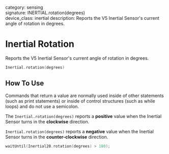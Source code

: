 category: sensing  
signature: INERTIAL.rotation(degrees)  
device_class: inertial
description: Reports the V5 Inertial Sensor's current angle of rotation in degrees.

# Inertial Rotation

Reports the V5 Inertial Sensor's current angle of rotation in degrees.

```cpp
Inertial.rotation(degrees)
```

## How To Use

Commands that return a value are normally used inside of other statements (such as print statements) or inside of control structures (such as while loops) and do not use a semicolon.

The `Inertial.rotation(degrees)` reports a **positive** value when the Inertial Sensor turns in the **clockwise** direction.

`Inertial.rotation(degrees)` reports a **negative** value when the Inertial Sensor turns in the **counter-clockwise** direction.

```cpp
waitUntil(Inertial20.rotation(degrees) > 180);
```
<advanced>
</advanced>
